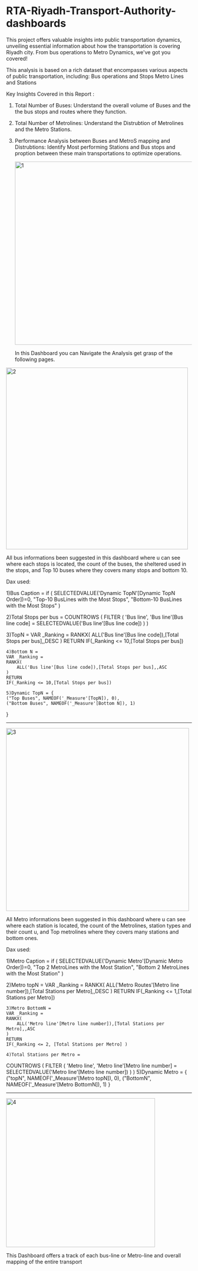 # RTA-Riyadh-Transport-Authority-dashboards
This project offers valuable insights into public transportation dynamics, unveiling essential information about how the transportation is covering  Riyadh city. From bus operations to Metro Dynamics, we've got you covered!


This analysis is based on a rich dataset that encompasses various aspects of public transportation, including:
Bus operations and Stops
Metro Lines and Stations

Key Insights Covered in this Report :
1. Total Number of Buses: Understand the overall volume of Buses and the the bus stops and routes where they function.
2. Total Number of Metrolines: Understand the Distrubtion of Metrolines and the Metro Stations.
3. Performance Analysis between Buses and MetroS mapping and Distrubtions: Identify Most performing Stations and Bus stops and proption between these main transportations to optimize operations.

   <img width="497" alt="1" src="https://github.com/user-attachments/assets/04d64360-74a0-446f-9305-eca723df3e37" />

   In this Dashboard you can Navigate the Analysis get grasp of the following pages.

   
<img width="493" alt="2" src="https://github.com/user-attachments/assets/4c049973-84b4-4abc-a31c-306f361d2929" />

All bus informations been suggested in this dashboard where u can see where each stops is located, the count of the buses, the sheltered used in the stops, and Top 10 buses where they covers many stops and bottom 10.

Dax used:

1)Bus Caption = 
if (
    SELECTEDVALUE('Dynamic TopN'[Dynamic TopN Order])=0,
    "Top-10 BusLines with the Most Stops",
    "Bottom-10 BusLines with the Most Stops"
)

2)Total Stops per bus = 
COUNTROWS (
    FILTER (
        'Bus line',
        'Bus line'[Bus line code] = SELECTEDVALUE('Bus line'[Bus line code])
    )
)

3)TopN = 
    VAR _Ranking = 
    RANKX(
        ALL('Bus line'[Bus line code]),[Total Stops per bus],,DESC
    )
    RETURN 
    IF(_Ranking <= 10,[Total Stops per bus])

    4)Bottom N = 
    VAR _Ranking = 
    RANKX(
        ALL('Bus line'[Bus line code]),[Total Stops per bus],,ASC
    )
    RETURN 
    IF(_Ranking <= 10,[Total Stops per bus])

    5)Dynamic TopN = {
    ("Top Buses", NAMEOF('_Measure'[TopN]), 0),
    ("Bottom Buses", NAMEOF('_Measure'[Bottom N]), 1)
}

______________________________________



<img width="496" alt="3" src="https://github.com/user-attachments/assets/e39545c4-2208-435b-a8ff-ab56c54e9c26" />


All Metro informations been suggested in this dashboard where u can see where each station is located, the count of the Metrolines, station types and their count u, and Top metrolines where they covers many stations and bottom ones.


Dax used:

1)Metro Caption = 
if (
    SELECTEDVALUE('Dynamic Metro'[Dynamic Metro Order])=0,
    "Top 2 MetroLines with the Most Station",
    "Bottom 2 MetroLines with the Most Station"
)

2)Metro topN = 
    VAR _Ranking = 
    RANKX(
        ALL('Metro Routes'[Metro line number]),[Total Stations per Metro],,DESC
    )
    RETURN 
    IF(_Ranking <= 1,[Total Stations per Metro])

    3)Metro BottomN = 
    VAR _Ranking = 
    RANKX(
        ALL('Metro line'[Metro line number]),[Total Stations per Metro],,ASC
    )
    RETURN 
    IF(_Ranking <= 2, [Total Stations per Metro] )
    
    4)Total Stations per Metro = 
COUNTROWS (
    FILTER (
        'Metro line',
        'Metro line'[Metro line number] = SELECTEDVALUE('Metro line'[Metro line number])
    )
)
5)Dynamic Metro = {
    ("topN", NAMEOF('_Measure'[Metro topN]), 0),
    ("BottomN", NAMEOF('_Measure'[Metro BottomN]), 1)
}

_______________________
<img width="404" alt="4" src="https://github.com/user-attachments/assets/101ad064-e8da-4954-b883-43d1b4464188" />

This Dashboard offers a track of each bus-line or Metro-line and  overall mapping of the entire transport
